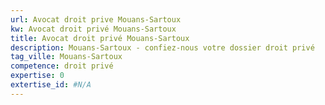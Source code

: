 ```yaml
---
url: Avocat droit prive Mouans-Sartoux
kw: Avocat droit privé Mouans-Sartoux
title: Avocat droit privé Mouans-Sartoux
description: Mouans-Sartoux - confiez-nous votre dossier droit privé
tag_ville: Mouans-Sartoux
competence: droit privé
expertise: 0
extertise_id: #N/A
---
```

